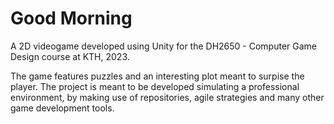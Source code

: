 # Good Morning 

A 2D videogame developed using Unity for the DH2650 - Computer Game Design course at KTH, 2023. 

The game features puzzles and an interesting plot meant to surpise the player. The project is meant to be developed simulating a professional environment, by making use of repositories, agile strategies and many other game development tools.
